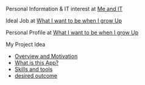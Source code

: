 Personal Information & IT interest at
[Me and IT](/RMIT/meandit)

Ideal Job at
[What I want to be when I grow Up](/RMIT/IdealJob)

Personal Profile at
[What I want to be when I grow Up](/RMIT/personalprofile)


My Project Idea
* [Overview and Motivation](/RMIT/overviewmotivation)
* [What is this App?](/RMIT/description)
* [Skills and tools](/RMIT/skillsandtools)
* [desired outcome](/RMIT/outcome)
